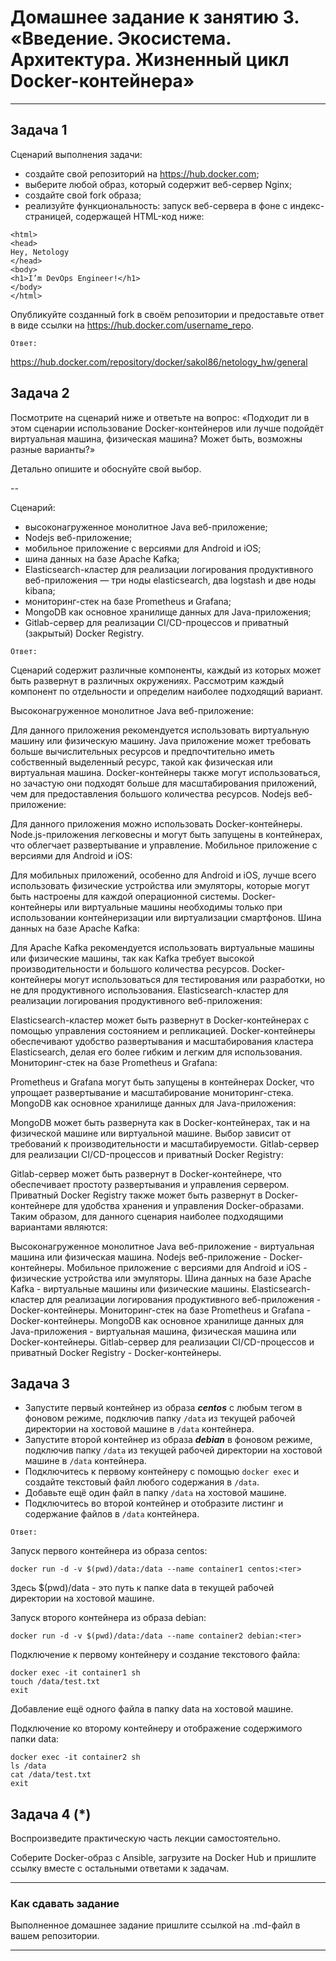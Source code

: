 
# Домашнее задание к занятию 3. «Введение. Экосистема. Архитектура. Жизненный цикл Docker-контейнера»


---

## Задача 1

Сценарий выполнения задачи:

- создайте свой репозиторий на https://hub.docker.com;
- выберите любой образ, который содержит веб-сервер Nginx;
- создайте свой fork образа;
- реализуйте функциональность:
запуск веб-сервера в фоне с индекс-страницей, содержащей HTML-код ниже:
```
<html>
<head>
Hey, Netology
</head>
<body>
<h1>I’m DevOps Engineer!</h1>
</body>
</html>
```

Опубликуйте созданный fork в своём репозитории и предоставьте ответ в виде ссылки на https://hub.docker.com/username_repo.

`Ответ:`

https://hub.docker.com/repository/docker/sakol86/netology_hw/general

## Задача 2

Посмотрите на сценарий ниже и ответьте на вопрос:
«Подходит ли в этом сценарии использование Docker-контейнеров или лучше подойдёт виртуальная машина, физическая машина? Может быть, возможны разные варианты?»

Детально опишите и обоснуйте свой выбор.

--

Сценарий:

- высоконагруженное монолитное Java веб-приложение;
- Nodejs веб-приложение;
- мобильное приложение c версиями для Android и iOS;
- шина данных на базе Apache Kafka;
- Elasticsearch-кластер для реализации логирования продуктивного веб-приложения — три ноды elasticsearch, два logstash и две ноды kibana;
- мониторинг-стек на базе Prometheus и Grafana;
- MongoDB как основное хранилище данных для Java-приложения;
- Gitlab-сервер для реализации CI/CD-процессов и приватный (закрытый) Docker Registry.

`Ответ:`

Сценарий содержит различные компоненты, каждый из которых может быть развернут в различных окружениях. Рассмотрим каждый компонент по отдельности и определим наиболее подходящий вариант.

Высоконагруженное монолитное Java веб-приложение:

Для данного приложения рекомендуется использовать виртуальную машину или физическую машину. Java приложение может требовать больше вычислительных ресурсов и предпочтительно иметь собственный выделенный ресурс, такой как физическая или виртуальная машина. Docker-контейнеры также могут использоваться, но зачастую они подходят больше для масштабирования приложений, чем для предоставления большого количества ресурсов.
Nodejs веб-приложение:

Для данного приложения можно использовать Docker-контейнеры. Node.js-приложения легковесны и могут быть запущены в контейнерах, что облегчает развертывание и управление.
Мобильное приложение c версиями для Android и iOS:

Для мобильных приложений, особенно для Android и iOS, лучше всего использовать физические устройства или эмуляторы, которые могут быть настроены для каждой операционной системы. Docker-контейнеры или виртуальные машины необходимы только при использовании контейнеризации или виртуализации смартфонов.
Шина данных на базе Apache Kafka:

Для Apache Kafka рекомендуется использовать виртуальные машины или физические машины, так как Kafka требует высокой производительности и большого количества ресурсов. Docker-контейнеры могут использоваться для тестирования или разработки, но не для продуктивного использования.
Elasticsearch-кластер для реализации логирования продуктивного веб-приложения:

Elasticsearch-кластер может быть развернут в Docker-контейнерах с помощью управления состоянием и репликацией. Docker-контейнеры обеспечивают удобство развертывания и масштабирования кластера Elasticsearch, делая его более гибким и легким для использования.
Мониторинг-стек на базе Prometheus и Grafana:

Prometheus и Grafana могут быть запущены в контейнерах Docker, что упрощает развертывание и масштабирование мониторинг-стека.
MongoDB как основное хранилище данных для Java-приложения:

MongoDB может быть развернута как в Docker-контейнерах, так и на физической машине или виртуальной машине. Выбор зависит от требований к производительности и масштабируемости.
Gitlab-сервер для реализации CI/CD-процессов и приватный Docker Registry:

Gitlab-сервер может быть развернут в Docker-контейнере, что обеспечивает простоту развертывания и управления сервером. Приватный Docker Registry также может быть развернут в Docker-контейнере для удобства хранения и управления Docker-образами.
Таким образом, для данного сценария наиболее подходящими вариантами являются:

Высоконагруженное монолитное Java веб-приложение - виртуальная машина или физическая машина.
Nodejs веб-приложение - Docker-контейнеры.
Мобильное приложение c версиями для Android и iOS - физические устройства или эмуляторы.
Шина данных на базе Apache Kafka - виртуальные машины или физические машины.
Elasticsearch-кластер для реализации логирования продуктивного веб-приложения - Docker-контейнеры.
Мониторинг-стек на базе Prometheus и Grafana - Docker-контейнеры.
MongoDB как основное хранилище данных для Java-приложения - виртуальная машина, физическая машина или Docker-контейнеры.
Gitlab-сервер для реализации CI/CD-процессов и приватный Docker Registry - Docker-контейнеры.

## Задача 3

- Запустите первый контейнер из образа ***centos*** c любым тегом в фоновом режиме, подключив папку ```/data``` из текущей рабочей директории на хостовой машине в ```/data``` контейнера.
- Запустите второй контейнер из образа ***debian*** в фоновом режиме, подключив папку ```/data``` из текущей рабочей директории на хостовой машине в ```/data``` контейнера.
- Подключитесь к первому контейнеру с помощью ```docker exec``` и создайте текстовый файл любого содержания в ```/data```.
- Добавьте ещё один файл в папку ```/data``` на хостовой машине.
- Подключитесь во второй контейнер и отобразите листинг и содержание файлов в ```/data``` контейнера.

`Ответ:`

Запуск первого контейнера из образа centos:
```
docker run -d -v $(pwd)/data:/data --name container1 centos:<тег>
```
Здесь $(pwd)/data - это путь к папке data в текущей рабочей директории на хостовой машине.

Запуск второго контейнера из образа debian:
```
docker run -d -v $(pwd)/data:/data --name container2 debian:<тег>
```
Подключение к первому контейнеру и создание текстового файла:

```
docker exec -it container1 sh
touch /data/test.txt
exit
```

Добавление ещё одного файла в папку data на хостовой машине.

Подключение ко второму контейнеру и отображение содержимого папки data:

```
docker exec -it container2 sh
ls /data
cat /data/test.txt
exit
```

## Задача 4 (*)

Воспроизведите практическую часть лекции самостоятельно.

Соберите Docker-образ с Ansible, загрузите на Docker Hub и пришлите ссылку вместе с остальными ответами к задачам.


---

### Как cдавать задание

Выполненное домашнее задание пришлите ссылкой на .md-файл в вашем репозитории.

---

